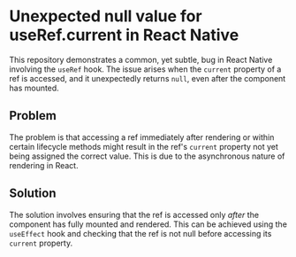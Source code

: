 # Unexpected null value for useRef.current in React Native

This repository demonstrates a common, yet subtle, bug in React Native involving the `useRef` hook.  The issue arises when the `current` property of a ref is accessed, and it unexpectedly returns `null`, even after the component has mounted.

## Problem
The problem is that accessing a ref immediately after rendering or within certain lifecycle methods might result in the ref's `current` property not yet being assigned the correct value.  This is due to the asynchronous nature of rendering in React.

## Solution
The solution involves ensuring that the ref is accessed only *after* the component has fully mounted and rendered. This can be achieved using the `useEffect` hook and checking that the ref is not null before accessing its `current` property.
